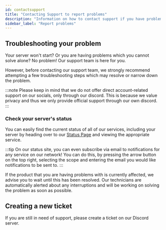 ```yaml
---
id: contactsupport
title: "Contacting Support to report problems"
description: "Information on how to contact support if you have problems with your FSHOST server"
sidebar_label: "Report problems"
---
```


## Troubleshooting your problem

Your server won't start? Or you are having problems which you cannot solve alone? No problem! Our support team is here for you. 

However, before contacting our support team, we strongly recommend attempting a few troubleshooting steps which may resolve or narrow down the problem.

:::note
Please keep in mind that we do not offer direct account-related support on our socials, only through our discord. This is because we value privacy and thus we only provide official support through our own discord.
:::

### Check your server's status
You can easily find the current status of all of our services, including your server by heading over to our [Status Page](https://status.fsho.st/) and viewing the appropriate service.

:::tip
On our status site, you can even subscribe via email to notifications for any service on our network! You can do this, by pressing the arrow button on the top right, selecting the scope and entering the email you would like notifications to be sent to.
:::

If the product that you are having problems with is currently affected, we advise you to wait until this has been resolved. Our technicians are automatically alerted about any interruptions and will be working on solving the problem as soon as possible.

## Creating a new ticket

If you are still in need of support, please create a ticket on our Discord server.
